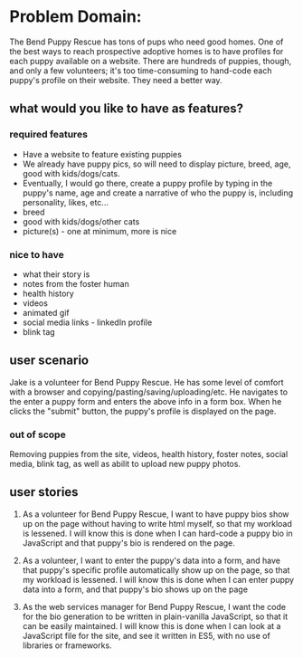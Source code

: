 # Problem Domain:

The Bend Puppy Rescue has tons of pups who need good homes. One of the best ways to reach prospective adoptive homes is to have profiles for each puppy available on a website. There are hundreds of puppies, though, and only a few volunteers; it's too time-consuming to hand-code each puppy's profile on their website. They need a better way.

## what would you like to have as features?
### required features
- Have a website to feature existing puppies
- We already have puppy pics, so will need to display picture, breed, age, good with kids/dogs/cats.
- Eventually, I would go there, create a puppy profile by typing in the puppy's name, age and create a narrative of who the puppy is, including personality, likes, etc...
- breed
- good with kids/dogs/other cats
- picture(s) - one at minimum, more is nice

 ### nice to have
- what their story is
- notes from the foster human
- health history
- videos
- animated gif
- social media links - linkedIn profile
- blink tag

 ## user scenario
 Jake is a volunteer for Bend Puppy Rescue. He has some level of comfort with a browser and copying/pasting/saving/uploading/etc. He navigates to the enter a puppy form and enters the above info in a form box. When he clicks the "submit" button, the puppy's profile is displayed on the page.

### out of scope
   Removing puppies from the site,
   videos, health history, foster notes, social media, blink tag, as well as abilit to upload new puppy photos.

## user stories
1. As a volunteer for Bend Puppy Rescue, I want to have puppy bios show up on the page without having to write html myself, so that my workload is lessened. I will know this is done when I can hard-code a puppy bio in JavaScript and that puppy's bio is rendered on the page.

2. As a volunteer, I want to enter the puppy's data into a form, and have that puppy's specific profile automatically show up on the page, so that my workload is lessened. I will know this is done when I can enter puppy data into a form, and that puppy's bio shows up on the page

3. As the web services manager for Bend Puppy Rescue, I want the code for the bio generation to be written in plain-vanilla JavaScript, so that it can be easily maintained. I will know this is done when I can look at a JavaScript file for the site, and see it written in ES5, with no use of libraries or frameworks.
